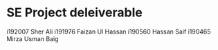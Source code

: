 # SE Project deleiverable

i192007 Sher Ali
i191976 Faizan Ul Hassan
i190560 Hassan Saif
i190465 Mirza Usman Baig

